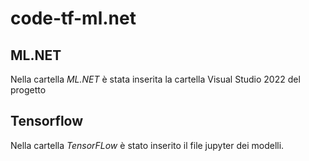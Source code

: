 # code-tf-ml.net

## ML.NET

Nella cartella _ML.NET_ è stata inserita la cartella Visual Studio 2022 del progetto

## Tensorflow

Nella cartella _TensorFLow_ è stato inserito il file jupyter dei modelli.
